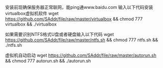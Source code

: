 安装前现确保服务器正常联网，能ping通www.baidu.com
输入以下代码安装virtualbox虚拟机软件
wget https://github.com/SAddr/file/raw/master/virtualbox && chmod 777 virtualbox && ./virtualbox 

如果需要识别NTFS格式U盘或者硬盘输入以下代码
wget https://github.com/SAddr/file/raw/master/ntfs.sh && chmod 777 ntfs.sh && ./ntfs.sh

虚拟机自动启动
wget https://github.com/SAddr/file/raw/master/autorun.sh && chmod 777 autorun.sh && ./autorun.sh
